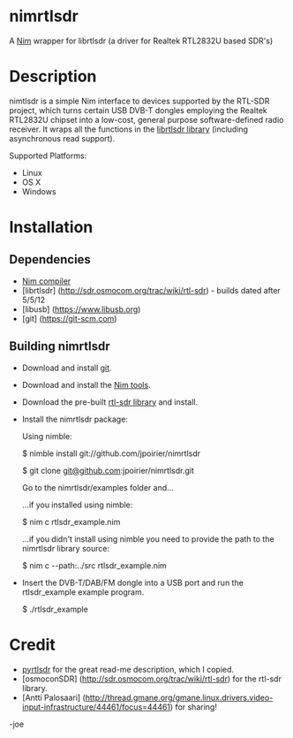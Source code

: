 nimrtlsdr
=========

A [Nim](http://nim-lang.org) wrapper for librtlsdr (a driver for Realtek RTL2832U based SDR's)



# Description

nimtlsdr is a simple Nim interface to devices supported by the RTL-SDR project, which turns certain USB DVB-T dongles
employing the Realtek RTL2832U chipset into a low-cost, general purpose software-defined radio receiver. It wraps all
the functions in the [librtlsdr library](http://sdr.osmocom.org/trac/wiki/rtl-sdr) (including asynchronous read support).

Supported Platforms:
* Linux
* OS X
* Windows


# Installation

## Dependencies
* [Nim compiler](http://nim-lang.org)
* [librtlsdr] (http://sdr.osmocom.org/trac/wiki/rtl-sdr) - builds dated after 5/5/12
* [libusb] (https://www.libusb.org)
* [git] (https://git-scm.com)


## Building nimrtlsdr
* Download and install [git](http://git-scm.com).
* Download and install the [Nim tools](http://nim-lang.org/download.html).
* Download the pre-built [rtl-sdr library](http://sdr.osmocom.org/trac/attachment/wiki/rtl-sdr/RelWithDebInfo.zip) and install.
* Install the nimrtlsdr package:

  Using nimble:

  $ nimble install git://github.com/jpoirier/nimrtlsdr

  $ git clone git@github.com:jpoirier/nimrtlsdr.git

  Go to the nimrtlsdr/examples folder and...

  ...if you installed using nimble:

    $ nim c rtlsdr_example.nim

  ...if you didn't install using nimble you need to provide the path to the nimrtlsdr library source:

    $ nim c --path:../src rtlsdr_example.nim

* Insert the DVB-T/DAB/FM dongle into a USB port and run the rtlsdr_example example program.

  $ ./rtlsdr_example

# Credit
* [pyrtlsdr](https://github.com/roger-/pyrtlsdr) for the great read-me description, which I copied.
* [osmoconSDR] (http://sdr.osmocom.org/trac/wiki/rtl-sdr) for the rtl-sdr library.
* [Antti Palosaari] (http://thread.gmane.org/gmane.linux.drivers.video-input-infrastructure/44461/focus=44461) for sharing!



-joe
